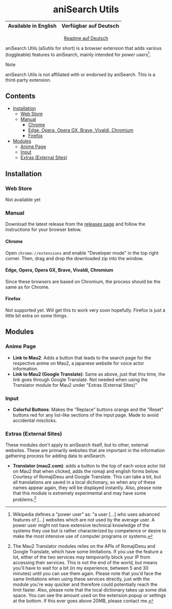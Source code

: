 <div align="center">

# aniSearch Utils

| Available in English | Verfügbar auf Deutsch |
|----------------------|-----------------------|

  <a href="https://github.com/OfficialCRUGG/anisearch-utils/blob/main/README.de.md">Readme auf Deutsch</a>
</div>

aniSearch Utils (aSutils for short) is a browser extension that adds various (toggleable) features to aniSearch, mainly intended for *power users*[^1].

> [!NOTE]
> aniSearch Utils is not affiliated with or endorsed by aniSearch. This is a third-party extension.

## Contents

- [Installation](#installation)
  - [Web Store](#web-store)
  - [Manual](#manual)
    - [Chrome](#chrome)
    - [Edge, Opera, Opera GX, Brave, Vivaldi, Chromium](#edge-opera-opera-gx-brave-vivaldi-chromium)
    - [Firefox](#firefox)
- [Modules](#modules)
  - [Anime Page](#anime-page)
  - [Input](#input)
  - [Extras (External Sites)](#extras-external-sites)

## Installation

### Web Store

Not available yet

### Manual

Download the latest release from the [releases page](https://github.com/OfficialCRUGG/anisearch-utils/releases) and follow the instructions for your browser below.

#### Chrome

Open `chrome://extensions` and enable "Developer mode" in the top right corner. Then, drag and drop the downloaded zip into the window.

#### Edge, Opera, Opera GX, Brave, Vivaldi, Chromium

Since these browsers are based on Chromium, the process should be the same as for Chrome.

#### Firefox

Not supported yet. Will get this to work very soon hopefully. Firefox is just a little bit extra on some things.

## Modules

### Anime Page

- **Link to Mau2**: Adds a button that leads to the search page for the respective anime on Mau2, a japanese website for voice actor information.
- **Link to Mau2 (Google Translate)**: Same as above, just that this time, the link goes through Google Translate. Not needed when using the Translator module for Mau2 under "Extras (External Sites)"

### Input

- **Colorful Buttons**: Makes the "Replace" buttons orange and the "Reset" buttons red for any list-like sections of the input page. Made to avoid accidental misclicks.

### Extras (External Sites)

These modules don't apply to aniSearch itself, but to other, external websites. These are primarily websites that are important in the information gathering process for adding data to aniSearch.

- **Translator (mau2.com)**: adds a button to the top of each voice actor list on Mau2 that when clicked, adds the romaji and english forms below. Courtesy of RomajiDesu and Google Translate. This can take a bit, but all translations are saved in a local dictionary, so when any of these names appear again, they will be displayed instantly. Also, please note that this module is extremely experimental and may have some problems.[^2]

[^1]: Wikipedia defines a "power user" as: "a user [...] who uses advanced features of [...] websites which are not used by the average user. A power user might not have extensive technical knowledge of the systems they use but is rather characterized by competence or desire to make the most intensive use of computer programs or systems.

[^2]: The Mau2 Translator modules relies on the APIs of RomajiDesu and Google Translate, which have some limitations. If you use the feature a lot, either of the two services may temporarily block your IP from accessing their services. This is not the end of the world, but means you'll have to wait for a bit (in my experience, between 5 and 30 minutes) until you can use them again. Please note that you'd face the same limitations when using these services directly, just with the module you're way quicker and therefore could potentially reach the limit faster. Also, please note that the local dictionary takes up some disk space. You can see the amount used on the extension popup or settings at the bottom. If this ever goes above 20MB, please contact me.
